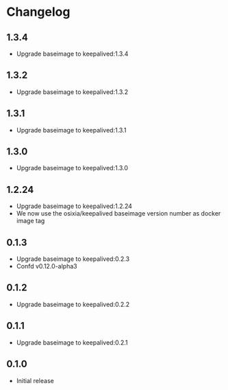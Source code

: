 # Changelog

## 1.3.4
  - Upgrade baseimage to keepalived:1.3.4

## 1.3.2
  - Upgrade baseimage to keepalived:1.3.2

## 1.3.1
  - Upgrade baseimage to keepalived:1.3.1

## 1.3.0
  - Upgrade baseimage to keepalived:1.3.0

## 1.2.24
  - Upgrade baseimage to keepalived:1.2.24
  - We now use the osixia/keepalived baseimage version number as docker image tag

## 0.1.3
  - Upgrade baseimage to keepalived:0.2.3
  - Confd v0.12.0-alpha3

## 0.1.2
  - Upgrade baseimage to keepalived:0.2.2

## 0.1.1
  - Upgrade baseimage to keepalived:0.2.1

## 0.1.0
  - Initial release
